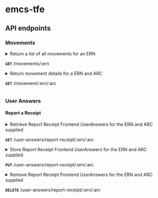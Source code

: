 
# emcs-tfe

## API endpoints

### Movements

<details>
<summary>Return a list of all movements for an ERN

**`GET`** /movements/:ern</summary>

### Query string search parameters

| paramName            | Type   | Values                                                                     | Default                      |
|----------------------|--------|----------------------------------------------------------------------------|------------------------------|
| search.traderRole    | String | - `Consignor and/or Consignee` <br> - `Consignor` <br> - `Consignee`       | `Consignor and/or Consignee` | 
| search.sortField     | String | - `MessageType` <br> - `DateReceived` <br> - `ARC` <br>  - `ReadIndicator` | `DateReceived`               |
| search.sortOrder     | String | - `D` _(Descednding)_ <br> - `A` _(Ascending)_                             | `D`                          |
| search.startPosition | Int    | Valid Integer > 0                                                          | 1                            |
| search.maxRows       | Int    | Valid Integer > 0                                                          | 30                           |

E.g. to search for the first 15 movements by Consignor ordered by DateReceived ascending, the call would be:

`/movements/:ern?search.traderRole=Consignor&search.sortOrder=A&search.maxRows=15`

### Responses

**Status**: 200 (OK) 

**Body**:

```json
{
  "movements": [
    {
      "arc": "GBTR000000EMCS1000040",
      "dateOfDispatch": "2009-01-26T14:12:00",
      "movementStatus": "Accepted",
      "otherTraderID": "ABCD1234"
    },
    {
      "arc": "GBTR000000EMCS1000044",
      "dateOfDispatch": "2009-01-26T14:15:00",
      "movementStatus": "Accepted",
      "otherTraderID": "ABCD1234"
    }
  ]
}
```

**Status**: 500 (ISE)

**Body**:

```json
{
  "message": "JSON validation error"
}
```
</details>

<details>
<summary>Return movement details for a ERN and ARC

**`GET`** /movement/:ern/:arc</summary>

### Responses

**Status**: 200 (OK)

**Body**:

```json
{
  "localReferenceNumber": "EN",
  "eadStatus": "Accepted",
  "consignorName": "Current 801 Consignor",
  "dateOfDispatch": "2008-11-20",
  "journeyTime": "20 days",
  "items": [
    {
      "itemUniqueReference": 1,
      "productCode": "W200",
      "cnCode": "22041011",
      "quantity": 500,
      "grossMass": 900,
      "netMass": 375
    },
    {
      "itemUniqueReference": 2,
      "productCode": "W300",
      "cnCode": "27111901",
      "quantity": 501,
      "grossMass": 901,
      "netMass": 475,
      "alcoholicStrength": 12.7
    }
  ],
  "numberOfItems": 2
}
```

**Status**: 500 (ISE)

**Body**:

```json
{
  "message": "JSON validation error"
}
```
</details>

### User Answers

#### Report a Receipt

<details>
<summary>Retrieve Report Receipt Frontend UserAnswers for the ERN and ARC supplied

**`GET`** /user-answers/report-receipt/:ern/:arc</summary>

#### Success Response(s)

**Status**: 200 (OK) _(when data is found for supplied ern and arc)_

**Body**:

```json
{
  "internalId": "abcd1234",
  "ern" : "ern",
  "arc" : "arc",
  "data": {
    "page1": "foo",
    "page2": "bar"
  },
  "lastUpdated": {
    "$date": {
      "$numberLong":"1678194091686"
    }
  }
}
```

**Status**: 204 (NO_CONTENT) _(when NO data is found)_

**Body**: n/a


#### Error Response(s)

**Status**: 500 (ISE)

**Body**:

```json
{
  "message": "Err Message"
}
```
</details>

<details>
<summary>Store Report Receipt Frontend UserAnswers for the ERN and ARC supplied

**`PUT`** /user-answers/report-receipt/:ern/:arc</summary>

This method is idempotent, in the sense that if no data exists it will be created and if some data already exists it will be updated with the new submitted data.

#### Request Body

`ReportReceiptUserAnswers` model:

```json
{
  "internalId": "abcd1234",
  "ern" : "ern",
  "arc" : "arc",
  "data": {
    "page1": "foo",
    "page2": "bar",
    "page3": "newEntry"
  },
  "lastUpdated": {
    "$date": {
      "$numberLong":"1678194091686"
    }
  }
}
```

#### Success Response(s)

**Status**: 200 (OK)

**Body**:

`ReportReceiptUserAnswers` model:

```json
{
  "internalId": "abcd1234",
  "ern" : "ern",
  "arc" : "arc",
  "data": {
    "page1": "foo",
    "page2": "bar",
    "page3": "newEntry"
  },
  "lastUpdated": {
    "$date": {
      "$numberLong":"1678194091686"
    }
  }
}
```

#### Error Response(s)

**Status**: 400 (BAD_REQUEST)

**Body**:

```
"Invalid ReportReceiptUserAnswers payload " + JsonValidation Errors
```

**Status**: 500 (ISE)

**Body**:

```json
{
  "message": "Err Message"
}
```
</details>

<details>
<summary>Remove Report Receipt Frontend UserAnswers for the ERN and ARC supplied

**`DELETE`** /user-answers/report-receipt/:ern/:arc</summary>

This method is idempotent, in the sense that if no data exists it returns NO_CONTENT as a successful response. If data exist, it will removed and also return a NO_CONTENT.

#### Success Response(s)

**Status**: 204 (NO_CONTENT)

**Body**: n/a

#### Error Response(s)

**Status**: 500 (ISE)

**Body**:

```json
{
  "message": "Err Message"
}
```
</details>
  